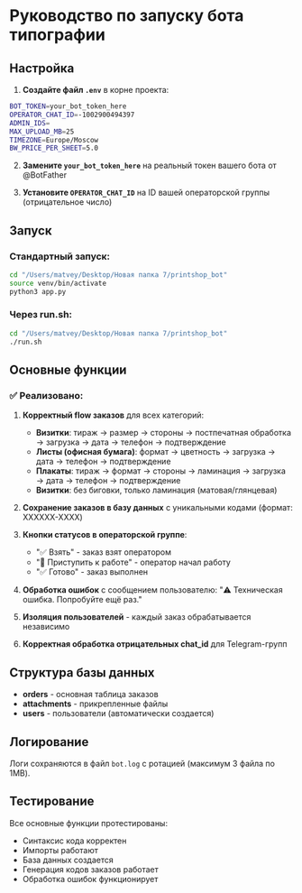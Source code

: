 # Руководство по запуску бота типографии

## Настройка

1. **Создайте файл `.env`** в корне проекта:

```bash
BOT_TOKEN=your_bot_token_here
OPERATOR_CHAT_ID=-1002900494397
ADMIN_IDS=
MAX_UPLOAD_MB=25
TIMEZONE=Europe/Moscow
BW_PRICE_PER_SHEET=5.0
```

2. **Замените `your_bot_token_here`** на реальный токен вашего бота от @BotFather

3. **Установите `OPERATOR_CHAT_ID`** на ID вашей операторской группы (отрицательное число)

## Запуск

### Стандартный запуск:

```bash
cd "/Users/matvey/Desktop/Новая папка 7/printshop_bot"
source venv/bin/activate
python3 app.py
```

### Через run.sh:

```bash
cd "/Users/matvey/Desktop/Новая папка 7/printshop_bot"
./run.sh
```

## Основные функции

### ✅ Реализовано:

1. **Корректный flow заказов** для всех категорий:

   - **Визитки**: тираж → размер → стороны → постпечатная обработка → загрузка → дата → телефон → подтверждение
   - **Листы (офисная бумага)**: формат → цветность → загрузка → дата → телефон → подтверждение
   - **Плакаты**: тираж → формат → стороны → ламинация → загрузка → дата → телефон → подтверждение
   - **Визитки**: без биговки, только ламинация (матовая/глянцевая)

2. **Сохранение заказов в базу данных** с уникальными кодами (формат: XXXXXX-XXXX)

3. **Кнопки статусов в операторской группе**:

   - "✅ Взять" - заказ взят оператором
   - "🔄 Приступить к работе" - оператор начал работу
   - "✅ Готово" - заказ выполнен

4. **Обработка ошибок** с сообщением пользователю: "⚠️ Техническая ошибка. Попробуйте ещё раз."

5. **Изоляция пользователей** - каждый заказ обрабатывается независимо

6. **Корректная обработка отрицательных chat_id** для Telegram-групп

## Структура базы данных

- **orders** - основная таблица заказов
- **attachments** - прикрепленные файлы
- **users** - пользователи (автоматически создается)

## Логирование

Логи сохраняются в файл `bot.log` с ротацией (максимум 3 файла по 1MB).

## Тестирование

Все основные функции протестированы:

- Синтаксис кода корректен
- Импорты работают
- База данных создается
- Генерация кодов заказов работает
- Обработка ошибок функционирует


